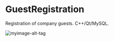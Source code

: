 # GuestRegistration
Registration of company guests. C++/Qt/MySQL.

![myimage-alt-tag](http://i66.tinypic.com/2m4dmp3.png)
